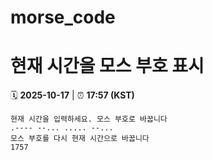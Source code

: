 # morse_code
# 현재 시간을 모스 부호 표시
<!-- MORSE_TIME_START -->
🗓️ **2025-10-17** | ⏰ **17:57 (KST)**

```
현재 시간을 입력하세요. 모스 부호로 바꿉니다
.---- --... ..... --...
모스 부호를 다시 현재 시간으로 바꿉니다
1757
```
<!-- MORSE_TIME_END -->
